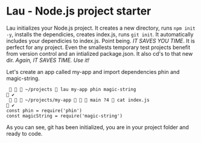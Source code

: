 # Lau - Node.js project starter

Lau initializes your Node.js project. It creates a new directory, runs `npm init -y`, installs the dependicies, creates index.js, runs `git init`. It automatically includes your dependicies to index.js.
Point being. _IT SAVES YOU TIME_. It is perfect for any project. Even the smallests temporary test projects benefit from version control and an intialized package.json. It also cd's to that new dir. _Again, IT SAVES TIME. Use it!_

Let's create an app called my-app and import dependencies phin and magic-string.

```
    ~/projects  lau my-app phin magic-string                                                    ✔
    ~/projects/my-app    main ?4  cat index.js                                              ✔
const phin = require('phin')
const magicString = require('magic-string')
```

As you can see, git has been initialized, you are in your project folder and ready to code.

